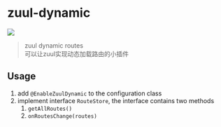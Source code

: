 # zuul-dynamic

![](https://travis-ci.org/alexqdjay/zuul-dynamic.svg?branch=master)

> zuul dynamic routes  
可以让zuul实现动态加载路由的小插件 

## Usage

1. add `@EnableZuulDynamic` to the configuration class
2. implement interface `RouteStore`, the interface contains two methods 
    1. `getAllRoutes()`
    2. `onRoutesChange(routes)`
